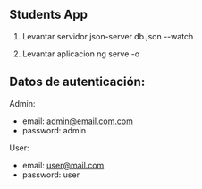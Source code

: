 ## Students App

1. Levantar servidor
   json-server db.json --watch

2. Levantar aplicacion
   ng serve -o

## Datos de autenticación:

Admin:

- email: admin@email.com.com
- password: admin

User:

- email: user@mail.com
- password: user
